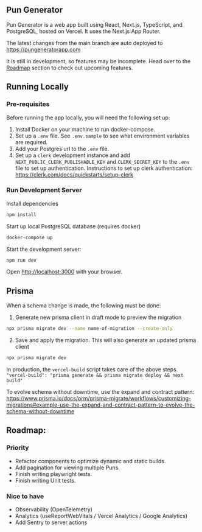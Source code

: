 ## Pun Generator
Pun Generator is a web app built using React, Next.js, TypeScript, and PostgreSQL, hosted on Vercel. It uses the Next.js App Router.

The latest changes from the main branch are auto deployed to https://pungeneratorapp.com

It is still in development, so features may be incomplete. Head over to the [Roadmap](#roadmap) section to check out upcoming features.

## Running Locally

### Pre-requisites
Before running the app locally, you will need the following set up:
1. Install Docker on your machine to run docker-compose.
1. Set up a `.env` file. See `.env.sample` to see what environment variables are required.
1. Add your Postgres url to the `.env` file.
1. Set up a `clerk` development instance and add `NEXT_PUBLIC_CLERK_PUBLISHABLE_KEY` and `CLERK_SECRET_KEY` to the `.env` file to set up authentication. Instructions to set up clerk authentication: https://clerk.com/docs/quickstarts/setup-clerk

### Run Development Server
Install dependencies

```bash
npm install
```

Start up local PostgreSQL database (requires docker)

```bash
docker-compose up
```

Start the development server:

```bash
npm run dev
```

Open [http://localhost:3000](http://localhost:3000) with your browser.


## Prisma

When a schema change is made, the following must be done:

1. Generate new prisma client in draft mode to preview the migration
```bash
npx prisma migrate dev --name name-of-migration --create-only
```

2. Save and apply the migration. This will also generate an updated prisma client
```bash
npx prisma migrate dev
```

In production, the `vercel-build` script takes care of the above steps.
`"vercel-build": "prisma generate && prisma migrate deploy && next build"`

To evolve schema without downtime, use the expand and contract pattern:
https://www.prisma.io/docs/orm/prisma-migrate/workflows/customizing-migrations#example-use-the-expand-and-contract-pattern-to-evolve-the-schema-without-downtime

## Roadmap:

### Priority
- Refactor components to optimize dynamic and static builds.
- Add pagination for viewing multiple Puns.
- Finish writing playwright tests.
- Finish writing Unit tests.

### Nice to have
- Observability (OpenTelemetry)
- Analytics (useReportWebVitals / Vercel Analytics / Google Analytics)
- Add Sentry to server actions

